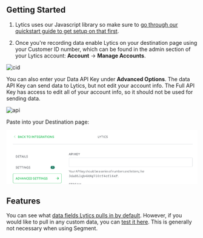 ## Getting Started

1. Lytics uses our Javascript library so make sure to [go through our quickstart guide to get setup on that first](/docs/tutorials/quickstart-analytics.js/).

2) Once you're recording data enable Lytics on your destination page using your Customer ID number, which can be found in the admin section of your Lytics account: **Account** -> **Manage Accounts**.

![cid](https://lyticspublic.s3.amazonaws.com/images/Segment.io/segment_cid.png)

You can also enter your Data API Key under **Advanced Options**.  The data API Key can send data to Lytics, but not edit your account info.  The Full API Key has access to edit all of your account info, so it should not be used for sending data.

![api](https://lyticspublic.s3.amazonaws.com/images/Segment.io/segment_api.png)

Paste into your Destination page:

![key](images/lyticsapikey.png)

## Features

You can see what [data fields Lytics pulls in by default](https://admin.lytics.io/#/documentation/jstag).  However, if you would like to pull in any custom data, you can [test it here](http://lytics.github.io/jstag/out/analyticsjs/).  This is generally not necessary when using Segment.
